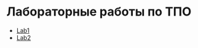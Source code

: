 # Лабораторные работы по ТПО

- [Lab1](https://github.com/ilestegor/tpo_ITMO/tree/main/lab1)
- [Lab2](https://github.com/ilestegor/tpo_ITMO/tree/main/lab2)